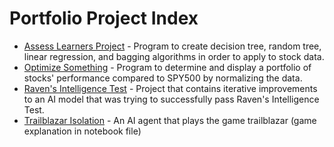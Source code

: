 # Portfolio Project Index

- [Assess Learners Project](https://github.com/JinelleGilfillan/Portfolio/tree/6b629201db6e50fa63d2dffe2b836dae58216540/Assess%20Learners) - Program to create decision tree, random tree, linear regression, and bagging algorithms in order to apply to stock data.
- [Optimize Something](https://github.com/JinelleGilfillan/Portfolio/tree/b1cd11b24b7b5613d0d4b8215bf64f5adfac8f98/Optimize%20Something) - Program to determine and display a portfolio of stocks' performance compared to SPY500 by normalizing the data.
- [Raven's Intelligence Test](https://github.com/JinelleGilfillan/Portfolio/tree/b1cd11b24b7b5613d0d4b8215bf64f5adfac8f98/Ravens%20Intelligence%20Test) - Project that contains iterative improvements to an AI model that was trying to successfully pass Raven's Intelligence Test.
- [Trailblazar Isolation](https://github.com/JinelleGilfillan/Portfolio/tree/a122ab6d4477d028c622febfce073cf3d785641c/Trailblazar%20Isolation) - An AI agent that plays the game trailblazar (game explanation in notebook file) 
